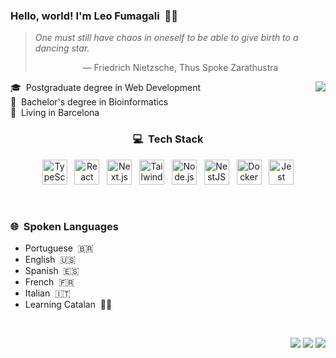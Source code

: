 ### Hello, world! I'm Leo Fumagali&nbsp;&nbsp;👋🏻

> <i>One must still have chaos in oneself to be able to give birth to a dancing star.</i></br>
>  <p align="center">— Friedrich Nietzsche, Thus Spoke Zarathustra</p>

<img align="right" src="https://media2.giphy.com/media/V1oAq9IfVTnvPrrKWe/giphy.gif?cid=790b76116b0cfb96bc3c70a1141818ea120442d5a38ff5a5&rid=giphy.gif&ct=s">

🎓&nbsp;&nbsp;Postgraduate degree in Web Development </br>
🧬&nbsp;&nbsp;Bachelor's degree in Bioinformatics </br>
📍&nbsp;&nbsp;Living in Barcelona </br>

<div style="display: inline" align="center" color="white">

### 💻&nbsp;&nbsp;Tech Stack

  <img src="https://cdn.jsdelivr.net/gh/devicons/devicon/icons/typescript/typescript-original.svg" title="TypeScript" alt="TypeScript" width="40" height="40"/>&nbsp;&nbsp;
  <img src="https://cdn.jsdelivr.net/gh/devicons/devicon/icons/react/react-original.svg" title="React" alt="React" width="40" height="40"/>&nbsp;&nbsp;
  <img src="https://cdn.jsdelivr.net/gh/devicons/devicon/icons/nextjs/nextjs-original.svg" title="Next.js" alt="Next.js" width="40" height="40"/>&nbsp;&nbsp;
  <img src="https://cdn.jsdelivr.net/gh/devicons/devicon@latest/icons/tailwindcss/tailwindcss-original.svg" title="Tailwind CSS" alt="Tailwind CSS" width="40" height="40"/>&nbsp;&nbsp;
  <img src="https://cdn.jsdelivr.net/gh/devicons/devicon/icons/nodejs/nodejs-original.svg" title="Node.js" alt="Node.js" width="40" height="40"/>&nbsp;&nbsp;
  <img src="https://cdn.jsdelivr.net/gh/devicons/devicon@latest/icons/nestjs/nestjs-original.svg" title="NestJS" alt="NestJS" width="40" height="40"/>&nbsp;&nbsp;
  <img src="https://cdn.jsdelivr.net/gh/devicons/devicon/icons/docker/docker-original.svg" title="Docker" alt="Docker" width="40" height="40"/>&nbsp;&nbsp;
  <img src="https://cdn.jsdelivr.net/gh/devicons/devicon/icons/jest/jest-plain.svg" title="Jest" alt="Jest" width="40" height="40"/>
</div>

</br>

### 🌐&nbsp;&nbsp;Spoken Languages

- Portuguese&nbsp;&nbsp;🇧🇷
- English&nbsp;&nbsp;🇺🇸
- Spanish&nbsp;&nbsp;🇪🇸
- French&nbsp;&nbsp;🇫🇷
- Italian&nbsp;&nbsp;🇮🇹
- Learning Catalan&nbsp;&nbsp;✊🏻

</br>

<p align="right">
  <a href="mailto:leonardo.fumagali@gmail.com"><img src="https://img.shields.io/badge/Gmail-D14836?style=for-the-badge&logo=gmail&logoColor=white"></a>
  <a href="https://linkedin.com/in/leonardo-fumagali-1836a9214"><img src="https://img.shields.io/badge/-LinkedIn-%230077B5?style=for-the-badge&logo=linkedin&logoColor=white"></a>
  <a href="https://instagram.com/leofumagali"><img src="https://img.shields.io/badge/Instagram-E4405F?style=for-the-badge&logo=instagram&logoColor=white"></a>
</p>
